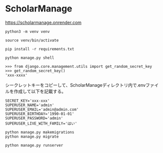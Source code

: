 # ScholarManage
https://scholarmanage.onrender.com
```
python3 -m venv venv
```
```
source venv/bin/activate
```
```
pip install -r requirements.txt
```
```
python manage.py shell
```
```
>>> from django.core.management.utils import get_random_secret_key
>>> get_random_secret_key()
'xxx-xxxx'
```
シークレットキーをコピーして、ScholarManageディレクトリ内で.envファイルを作成して以下を記載する。
```.env
SECRET_KEY='xxx-xxx'
SUPERUSER_NAME='admin'
SUPERUSER_EMAIL='admin@admin.com'
SUPERUSER_BIRTHDAY='1990-01-01'
SUPERUSER_PASSWORD='admin'
SUPERUSER_LIVE_WITH_FAMILY='はい'
```
```
python manage.py makemigrations
python manage.py migrate
```
```
python manage.py runserver
```
